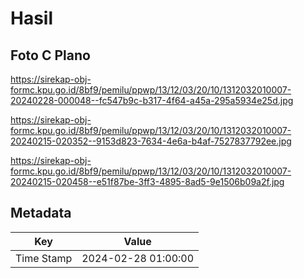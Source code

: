 # Hasil

## Foto C Plano

https://sirekap-obj-formc.kpu.go.id/8bf9/pemilu/ppwp/13/12/03/20/10/1312032010007-20240228-000048--fc547b9c-b317-4f64-a45a-295a5934e25d.jpg

https://sirekap-obj-formc.kpu.go.id/8bf9/pemilu/ppwp/13/12/03/20/10/1312032010007-20240215-020352--9153d823-7634-4e6a-b4af-7527837792ee.jpg

https://sirekap-obj-formc.kpu.go.id/8bf9/pemilu/ppwp/13/12/03/20/10/1312032010007-20240215-020458--e51f87be-3ff3-4895-8ad5-9e1506b09a2f.jpg


## Metadata

| Key        | Value               |
| ---------- | ------------------- |
| Time Stamp | 2024-02-28 01:00:00 |



